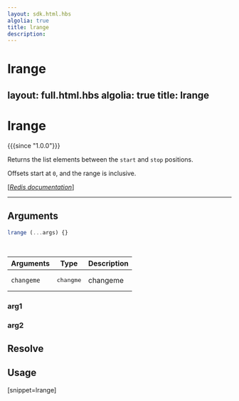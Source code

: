```yaml
---
layout: sdk.html.hbs
algolia: true
title: lrange
description:
---
```


# lrange
layout: full.html.hbs
algolia: true
title: lrange
---

# lrange

{{{since "1.0.0"}}}

Returns the list elements between the `start` and `stop` positions.

Offsets start at `0`, and the range is inclusive.

[[_Redis documentation_]](https://redis.io/commands/lrange)


---

## Arguments

```js
lrange (...args) {}

```

<br/>

| Arguments    | Type    | Description |
|--------------|---------|-------------|
| ``changeme`` | <pre>changme</pre> | changeme    |

### arg1

### arg2

## Resolve

## Usage

[snippet=lrange]
